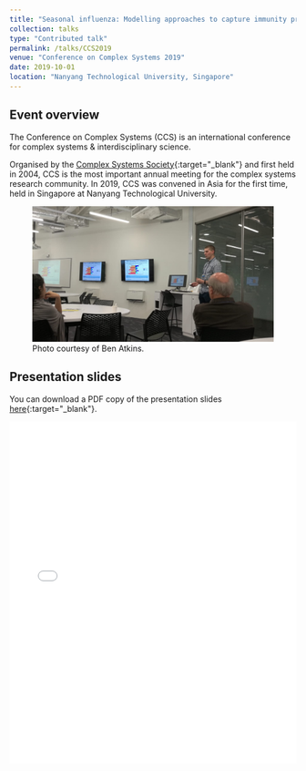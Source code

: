 ```yaml
---
title: "Seasonal influenza: Modelling approaches to capture immunity propagation"
collection: talks
type: "Contributed talk"
permalink: /talks/CCS2019
venue: "Conference on Complex Systems 2019"
date: 2019-10-01
location: "Nanyang Technological University, Singapore"
---
```


[CCS_link]: https://cssociety.org/home
## Event overview

The Conference on Complex Systems (CCS) is an international conference for complex systems & interdisciplinary science.

Organised by the [Complex Systems Society][CCS_link]{:target="_blank"} and first held in 2004, CCS is the most important annual meeting for the complex systems research community. In 2019, CCS was convened in Asia for the first time, held in Singapore at Nanyang Technological University.  ​

<figure>
  <img src="/images/TalkImages/CCS2019_ParallelSessionTalk.jpeg" alt="Presenting photo"/>
  <figcaption> Photo courtesy of Ben Atkins.
 </figcaption>
</figure>

## Presentation slides
You can download a PDF copy of the presentation slides [here](/files/TalkSlides/EdHill_CCS2019presentation_OnlineVers.pdf){:target="_blank"}.
<iframe src="/files/TalkSlides/EdHill_CCS2019presentation_OnlineVers.pdf" width="100%" height="600" frameborder="no" border="0" marginwidth="0" marginheight="0"></iframe>
